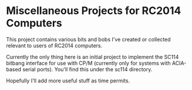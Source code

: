 # Miscellaneous Projects for RC2014 Computers

This project contains various bits and bobs I've created or collected relevant to users of RC2014 computers.

Currently the only thing here is an initial project to implement the SC114 bitbang interface for use with CP/M (currently only for systems with ACIA-based serial ports). You'll find this under the sc114 directory.

Hopefully I'll add more useful stuff as time permits.
